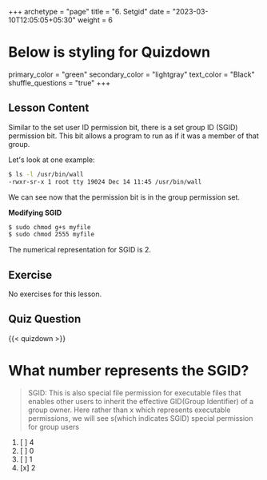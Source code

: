 +++
archetype = "page"
title = "6. Setgid"
date = "2023-03-10T12:05:05+05:30"
weight = 6
# Below is styling for Quizdown
primary_color = "green"
secondary_color = "lightgray"
text_color = "Black"
shuffle_questions = "true"
+++

## Lesson Content

Similar to the set user ID permission bit, there is a set group ID (SGID) permission bit. This bit allows a program to run as if it was a member of that group. 

Let's look at one example: 

```bash
$ ls -l /usr/bin/wall
-rwxr-sr-x 1 root tty 19024 Dec 14 11:45 /usr/bin/wall
```

We can see now that the permission bit is in the group permission set. 

**Modifying SGID**

```bash
$ sudo chmod g+s myfile
$ sudo chmod 2555 myfile
```

The numerical representation for SGID is 2.

## Exercise

No exercises for this lesson.

## Quiz Question

{{< quizdown >}}

# What number represents the SGID?

> SGID: This is also special file permission for executable files that enables other users to inherit the effective GID(Group Identifier) of a group owner. Here rather than x which represents executable permissions, we will see s(which indicates SGID) special permission for group users

1. [ ] 4
2. [ ] 0
3. [ ] 1
4. [x] 2